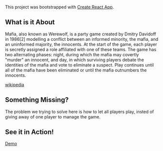 This project was bootstrapped with [Create React App](https://github.com/facebookincubator/create-react-app).

## What is it About

Mafia, also known as Werewolf, is a party game created by Dmitry Davidoff in 1986[2] modelling a conflict between an informed minority, the mafia, and an uninformed majority, the innocents. At the start of the game, each player is secretly assigned a role affiliated with one of these teams. The game has two alternating phases: night, during which the mafia may covertly "murder" an innocent, and day, in which surviving players debate the identities of the mafia and vote to eliminate a suspect. Play continues until all of the mafia have been eliminated or until the mafia outnumbers the innocents.

 [wikipedia](https://github.com/facebookincubator/create-react-app)

## Something Missing? 

The problem we trying to solve here is how to let all players play, insted of giving away of one player to manage the game.

## See it in Action!
 [Demo](https://niradler.github.io/TheTown_React/)
